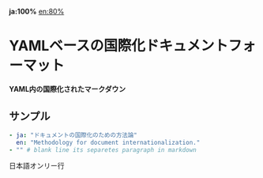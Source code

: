 **ja:100%** [en:80%](../en/index.md)

# YAMLベースの国際化ドキュメントフォーマット

**YAML内の国際化されたマークダウン**

## サンプル

```yaml
- ja: "ドキュメントの国際化のための方法論"
  en: "Methodology for document internationalization."
- "" # blank line its separetes paragraph in markdown
```

日本語オンリー行
